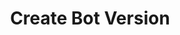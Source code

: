 ---
title: Create Bot Version
excerpt: Create a new version for a bot
api:
  file: botpress-api.json
  operationId: createBotVersion
deprecated: false
hidden: false
metadata:
  title: ''
  description: ''
  robots: index
next:
  description: ''
---